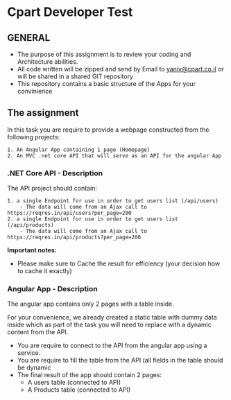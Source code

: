 # Cpart Developer Test

## GENERAL
- The purpose of this assignment is to review your coding and Architecture abilities.
- All code written will be zipped and send by Email to yaniv@cpart.co.il or will be shared in a shared GIT repository 
- This repository contains a basic structure of the Apps for your convinience 

## The assignment
In this task you are require to provide a webpage constructed from the following projects: 

    1. An Angular App containing 1 page (Homepage) 
    2. An MVC .net core API that will serve as an API for the angular App

### .NET Core API - Description
The API project should contain: 

    1. a single Endpoint for use in order to get users list (/api/users)
        - The data will come from an Ajax call to https://reqres.in/api/users?per_page=200 
    2. a single Endpoint for use in order to get users list (/api/products)
        - The data will come from an Ajax call to https://reqres.in/api/products?per_page=200 
**Important notes:**
- Please make sure to Cache the result for efficiency (your decision how to cache it exactly) 

### Angular App - Description 
The angular app contains only 2 pages with a table inside. 

For your convenience, we already created a static table with dummy data inside which as part of the task you will need to replace with a dynamic content from the API. 

- You are require to connect to the API from the angular app using a service. 
- You are require to fill the table from the API (all fields in the table should be dynamic 
- The final result of the app should contain 2 pages: 
    - A users table (connected to API) 
    - A Products table (connected to API) 

